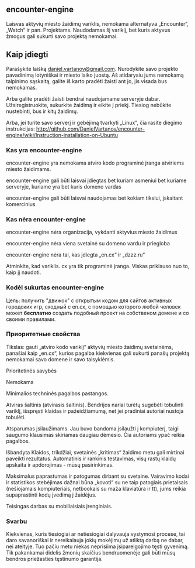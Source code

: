 ## encounter-engine

Laisvas aktyvių miesto žaidimų variklis, nemokama alternatyva „Encounter“, „Watch“ ir pan. Projektams. Naudodamas šį variklį, bet kuris aktyvus žmogus gali sukurti savo projektą nemokamai.

## Kaip įdiegti
Parašykite laišką daniel.vartanov@gmail.com. Nurodykite savo projekto pavadinimą lotyniškai ir miesto laiko juostą. Aš atidarysiu jums nemokamą talpinimo sąskaitą, galite iš karto pradėti žaisti ant jo, jis visada bus nemokamas.

Arba galite pradėti žaisti bendrai naudojamame serveryje dabar. Užsiregistruokite, sukurkite žaidimą ir eikite į priekį. Tiesiog nebūkite nustebinti, bus ir kitų žaidimų.

Arba, jei turite savo serverį ir gebėjimą tvarkyti „Linux“, čia rasite diegimo instrukcijas: http://github.com/DanielVartanov/encounter-engine/wiki/Instruction-installation-on-Ubuntu


### Kas yra encounter-engine

encounter-engine yra nemokama atviro kodo programinė įranga atviriems miesto žaidimams.

encounter-engine gali būti laisvai įdiegtas bet kuriam asmeniui bet kuriame serveryje, kuriame yra bet kuris domeno vardas

encounter-engine gali būti laisvai naudojamas bet kokiam tikslui, įskaitant komercinius


### Kas nėra encounter-engine

encounter-engine nėra organizacija, vykdanti aktyvius miesto žaidimus

encounter-engine nėra viena svetainė su domeno vardu ir priegloba

encounter-engine nėra tai, kas įdiegta „en.cx“ ir „dzzz.ru“

Atminkite, kad variklis. cx yra tik programinė įranga. Viskas priklauso nuo to, kaip jį naudoti.

### Kodėl sukurtas encounter-engine

Цель: получить "движок" с открытым кодом для сайтов активных городских игр, сходный с en.cx, с помощью которого любой человек может **бесплатно** создать подобный проект на собственом домене и со своими правилами.


### Приоритетные свойства

Tikslas: gauti „atviro kodo variklį“ aktyvių miesto žaidimų svetainėms, panašiai kaip „en.cx“, kurios pagalba kiekvienas gali sukurti panašų projektą nemokamai savo domene ir savo taisyklėmis.

Prioritetinės savybės

Nemokama

Minimalios techninės pagalbos pastangos.

Atviras šaltinis (atvirasis šaltinis). Bendrijos nariai turėtų sugebėti tobulinti variklį, išspręsti klaidas ir pažeidžiamumą, net jei pradiniai autoriai nustoja tobulėti.

Atsparumas įsilaužimams. Jau buvo bandoma įsilaužti į kompiuterį, taigi saugumo klausimas skiriamas daugiau dėmesio. Čia autoriams ypač reikia pagalbos.

Išbandyta Klaidos, trikdžiai, svetainės „kritimas“ žaidimo metu gali mirtinai paveikti rezultatus. Automatinis ir rankinis testavimas, visų rastų klaidų apskaita ir apdorojimas - mūsų pasirinkimas.

Maksimalus paprastumas ir patogumas dirbant su svetaine. Vairavimo kodai ir statistikos stebėjimas dažnai būna „kovoti“ su ne taip patogiais prietaisais (nešiojamais kompiuteriais, netbookais su maža klaviatūra ir tt), jums reikia supaprastinti kodų įvedimą į žaidėjus.

Teisingas darbas su mobiliaisiais įrenginiais.

### Svarbu
Kiekvienas, kuris tiesiogiai ar netiesiogiai dalyvauja vystymosi procese, tai daro savanoriškai ir nereikalauja jokių mokėjimų už atliktą darbą ne dabar, nei ateityje. Tuo pačiu metu niekas neprisiima įsipareigojimo tęsti gyvenimą. Tik pakankamai didelis žmonių skaičius bendruomenėje gali būti mūsų bendros priežasties tęstinumo garantija.
